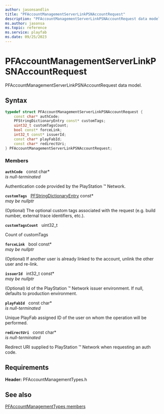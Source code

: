 ```yaml
---
author: jasonsandlin
title: "PFAccountManagementServerLinkPSNAccountRequest"
description: "PFAccountManagementServerLinkPSNAccountRequest data model."
ms.author: jasonsa
ms.topic: reference
ms.service: playfab
ms.date: 09/25/2023
---
```


# PFAccountManagementServerLinkPSNAccountRequest  

PFAccountManagementServerLinkPSNAccountRequest data model.  

## Syntax  
  
```cpp
typedef struct PFAccountManagementServerLinkPSNAccountRequest {  
    const char* authCode;  
    PFStringDictionaryEntry const* customTags;  
    uint32_t customTagsCount;  
    bool const* forceLink;  
    int32_t const* issuerId;  
    const char* playFabId;  
    const char* redirectUri;  
} PFAccountManagementServerLinkPSNAccountRequest;  
```
  
### Members  
  
**`authCode`** &nbsp; const char*  
*is null-terminated*  
  
Authentication code provided by the PlayStation :tm: Network.
  
**`customTags`** &nbsp; [PFStringDictionaryEntry](../../pftypes/structs/pfstringdictionaryentry.md) const*  
*may be nullptr*  
  
(Optional) The optional custom tags associated with the request (e.g. build number, external trace identifiers, etc.).
  
**`customTagsCount`** &nbsp; uint32_t  
  
Count of customTags
  
**`forceLink`** &nbsp; bool const*  
*may be nullptr*  
  
(Optional) If another user is already linked to the account, unlink the other user and re-link.
  
**`issuerId`** &nbsp; int32_t const*  
*may be nullptr*  
  
(Optional) Id of the PlayStation :tm: Network issuer environment. If null, defaults to production environment.
  
**`playFabId`** &nbsp; const char*  
*is null-terminated*  
  
Unique PlayFab assigned ID of the user on whom the operation will be performed.
  
**`redirectUri`** &nbsp; const char*  
*is null-terminated*  
  
Redirect URI supplied to PlayStation :tm: Network when requesting an auth code.
  
  
## Requirements  
  
**Header:** PFAccountManagementTypes.h
  
## See also  
[PFAccountManagementTypes members](../pfaccountmanagementtypes_members.md)  

  
  
